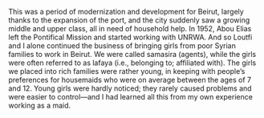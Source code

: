 This was a period of modernization and development for Beirut, largely thanks to the expansion of the port, and the city suddenly saw a growing middle and upper class, all in need of household help. In 1952, Abou Elias left the Pontifical Mission and started working with UNRWA. And so Loutfi and I alone continued the business of bringing girls from poor Syrian families to work in Beirut. We were called samasira (agents), while the girls were often referred to as lafaya (i.e., belonging to; affiliated with). The girls we placed into rich families were rather young, in keeping with people’s preferences for housemaids who were on average between the ages of 7 and 12. Young girls were hardly noticed; they rarely caused problems and were easier to control—and I had learned all this from my own experience working as a maid.
